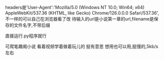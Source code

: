 headers是'User-Agent':'Mozilla/5.0 (Windows NT 10.0; Win64; x64) AppleWebKit/537.36 (KHTML, like Gecko) Chrome/126.0.0.0 Safari/537.36',不一样的可以自己在浏览器看了改
待输入的url是小说第一章的url,filename是保存的文件名字,不带后缀

直接运行.py程序就行

可爬笔趣阁小说
看着视频学着做着玩儿的
挺有意思
想用也可以用,挺慢的,5kb/s左右
